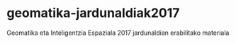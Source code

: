 # geomatika-jardunaldiak2017
Geomatika eta Inteligentzia Espaziala 2017 jardunaldian erabilitako materiala
